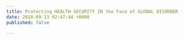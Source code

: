 ```yaml
---
title: Protecting HEALTH SECURITY IN the Face of GLOBAL DISORDER
date: 2018-09-13 02:47:44 +0000
published: false

---
```

